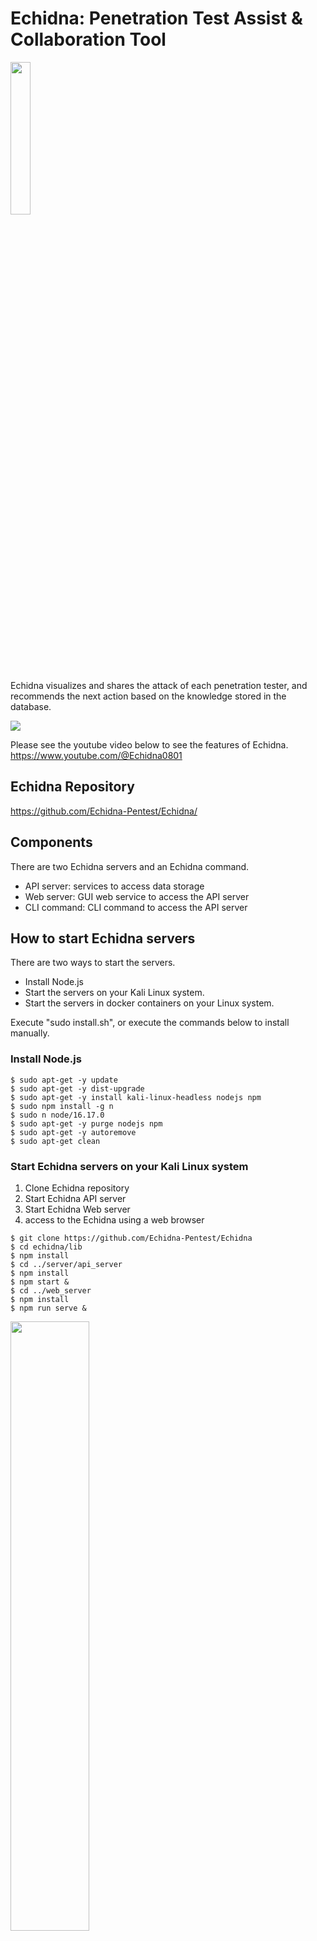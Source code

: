 # Echidna: Penetration Test Assist & Collaboration Tool

<img src="img/EchidnaIcon.PNG" width="25%">


Echidna visualizes and shares the attack of each penetration tester, and recommends the next action based on the knowledge stored in the database.

![](Echidna-Short.gif)

Please see the youtube video below to see the features of Echidna.
https://www.youtube.com/@Echidna0801


## Echidna Repository

https://github.com/Echidna-Pentest/Echidna/

## Components

There are two Echidna servers and an Echidna command.

- API server: services to access data storage
- Web server: GUI web service to access the API server
- CLI command: CLI command to access the API server

## How to start Echidna servers

There are two ways to start the servers.

- Install Node.js
- Start the servers on your Kali Linux system.
- Start the servers in docker containers on your Linux system.

Execute "sudo install.sh", or execute the commands below to install manually. 

### Install Node.js

```console
$ sudo apt-get -y update
$ sudo apt-get -y dist-upgrade
$ sudo apt-get -y install kali-linux-headless nodejs npm
$ sudo npm install -g n
$ sudo n node/16.17.0
$ sudo apt-get -y purge nodejs npm
$ sudo apt-get -y autoremove
$ sudo apt-get clean
```

### Start Echidna servers on your Kali Linux system

1. Clone Echidna repository
2. Start Echidna API server
3. Start Echidna Web server
4. access to the Echidna using a web browser

```console
$ git clone https://github.com/Echidna-Pentest/Echidna
$ cd echidna/lib
$ npm install
$ cd ../server/api_server
$ npm install
$ npm start &
$ cd ../web_server
$ npm install
$ npm run serve &
```

<img src="img/runEchidna.png" width="50%">


### Start Echidna servers in docker containers on your Linux system

You need to install docker-compose on your Linux system

```console
$ sudo apt install docker-compose
```

1. Clone Echidna repository
2. Build docker containers using docker-compose command
3. Start Echidna Web server
4. access to the Echidna web using a web browser

```console
$ git clone https://.../echidna.git
$ sudo docker-compose build
$ sudo docker-compose up -d
$ docker images
REPOSITORY               TAG       IMAGE ID       CREATED          SIZE
echidna_web              latest    70c2aab7c813   17 seconds ago   633MB
echidna_api              latest    f55f2b69ba81   2 minutes ago    8.76GB
kalilinux/kali-rolling   latest    5eb4e474175c   3 weeks ago      121MB
node                     16-slim   572389d8c38d   4 weeks ago      179MB
```

### How to use Echidna

You can use Echidna with a web browser.

```text
http://localhost:8080/
```

Once you have successfully accessed Echidna from the web, use one of the commands below to add the target IP address and port number to the target tree.

- ping target_ip
- nmap target_ip
- ip -4 neigh (if the target ip address is already added to ARP table)

Once the target information has been added to the tree, select that target from the target tree. 
Depending on which ports are open, the commands to be executed next will be displayed in the Candidate Command component, so click on them.
The command displayed in the Candidatre Command component changes depending on the target selection, such as selecting the IP address of the host, selecting port 21, selecting port 80, etc, so please select various target nodes at first.


Please see the youtube video below to see how to exploit vulnerable machines (Blue, Jerry, Stapler) with Echidna.
https://www.youtube.com/@Echidna0801


<!--
### CLI command access

You need to install node version 16

```console
$ cd echidna/client/cli
$ npm install
$ node echidna.js
```
-->

## Files in Echidna repository

| directory | contents | language | requirements |
| :--- | :--- | :--- | :--- |
| client/cli | Echidna command | JavaScript | Node.js |
| client/wpf | Echidna GUI | C# | Windows OS |
| docs | documents | OpenAPI yaml | Swagger |
| lib | Echidna API library | JavaScript | Node.js |
| server/EchidnaAPIServer | Echidna API Server | JavaScript | Node.js |
| server/EchidnaAPITest | test for Echidna API Server | C# | VisualStudio |
| server/EchidnaWebServer | Echidna Web Server | Vue.js | Node.js |




## Features


### Terminal Sharing
Anyone can access the terminal from any device (Windows/Mac/Linux/Tablet) over http and share the command outputs with others.


### Target Information Extraction
Extract command output results and automatically reflect them in the Target Tree Component.
Implementing a parser script for each command is required to reflect the terminal output in Target Tree Component (echidna/server/api_server/commands/*.py).

Parser scripts for the below commands are implemented currently.
- Scan commands (commands to use before initial shell)
  
  dirb, hydra, ip addr, ip neigh, nikto, nmap, ping, smbmap, wpscan

- Privilege escalation commands (commands to use after the initial shell)

  cat, dirb, find, linux-smart-enumeration, netstat, ps, uname


### Command Suggest
Suggest candidate commands based on the selected target tree node or current situation. 

Example)
- http (port 80) service added and selected in Target tree - > show HTTP scan commands (nikto, wpscan, dirb, sqlmap, etc) in the Candidate Command component.
- Vulnerable services like vsftpd 2.3.4 added and selected in Target tree -> show exploit command for vsftpd 2.3.4.
- Reverse shell is established with target terminal - > show commands for privilege escalation (find, netstat, uname, etc)

Adding the below format in commands.txt is required to display them in the Candidate Command component. 
The items (host, ipv4) enclosed in "{}" in the template are automatically replaced with the target information registered in the target tree.
The condition item is set according to the desired conditions to display in the candidate command. In the example below, since the whatweb command is used for investigating web services, we define the condition item as "http" and "80".

- echidna/server/api_server/commands/commands.txt

```
[Echidna]
pattern: any command is fine since no parser script
name: WhatWeb identifies websites. It recognizes web technologies including content management systems (CMS), blogging platforms, statistic/analytics packages, JavaScript libraries, web servers, and embedded devices.
template: whatweb -v -a3 {ipv4}
template: whatweb -v -a3 {host}
condition: {".*": ["http", "80"]}
group: HTTP
[end]
```
<img src="img/candidatecommand.png" width="50%">


Currently, approximately 100 commands are registered.
Ex) 
- Scan commands (commands to use before initial shell)

whatweb, smbclient, smtp_version enum command, enum command for rpc, etc

- Exploit Commands

ms17-010, exploit for vsftpd 2.3.4, HttpFileServer 2.3.x, tomcat, sqlmap, etc

- Login Commands

ftp, ssh, crackmapexec, vncviewer, telnet, rlogin, etc

- Privilege escalation commands (commands to use after the initial shell)

meterpreter related commands, spawn shell commands


### Target Tree Export
Export the contents of the Target Tree to md file by clicking the export button of the target tree.

<img src="img/report.png" width="50%">


### Chat
Share text messages with others by clicking the Chat button at the bottom right of the home window.
If you add @AI at the top, ChatGPT analyzes the message to see some vulnerabilities.
Analysis results are returned through the chat component. 

<img src="img/chat.png" width="40%">


### Exploit code search 
When a "Version" node is registered in the Target Tree, Exploit codes are automatically searched and added to the Target Tree. 
In the figure below, the vulnerable version of vsftpd 2.3.4 was registered in the target tree. Therefore, Echidna automatically searched for the exploit codes and registered the exploit codes in the target tree.

<img src="img/exploitSearch.png" width="50%">


### Graph 
You can view the target tree graphically by clicking the Graph button in the navigation bar

<img src="img/graph.png" width="50%">


### Target Tree Analysis (Under Development)
Analyze Target Tree and highlight them if some critical vulnerabilities are found and display the Machine having the same vulnerability in the Hack The Box.

Example)
- "vsftpd 2.3.4" added in Target tree -> highlighted and a popup displays "Similar machine is HackTheBox Lame".
- "Anonymous FTP login allowed" added in Target tree -> highlighted and a popup displays "Similar machine is HackTheBox Devel".
- "smb-vuln-ms17-010" added in Target tree -> highlighted and a popup displays "Similar machine is HackTheBox Legacy"

<img src="img/highlight.png" width="50%">

if "AIAnalysis" property is true  and the API key of ChatGPT is set in the configuration file (echidna.json), the target tree is analyzed automatically and the analysis result can be displayed in the chat.

### Authentication (Under Development)

If you use Echidna in an environment where anyone can access it instead of locally, please use the authentication function. The authentication feature is enabled by setting the AuthRequired parameter to true in the following configuration file.

- echidna/server/web_server/echidna.json

The default user is 'user=root, password=Echidna123#', and you can change the password by writing the bcrypt-encrypted password in the file below. You can generate bcrypt hashed passwords by sites such as https://bcrypt-generator.com/

- echidna/server/api_server/users.json

## Operation check environment
- OS: Kali Linux 2023.2


## Points to Note
### Terminal Size

The terminal size is calculated based on the window size when you click the terminal tab. If the terminal size doesn't fit, please click the terminal tab button again or reload the browser.

### Incompatible Commands

Echidna is not compatible with commands like dirb, which generate a large amount of output to display progress in the terminal because Echidna saves all terminal outputs in a log file. 
Please use the silent option (-S) to use dirb command in Echidna.


## Contributing

See the [Contributing](CONTRIBUTING.md).

## License

This software is licensed under [Apache License Version 2.0](https://www.apache.org/licenses/LICENSE-2.0)

* Copyright (c) 2023-2024, Fujitsu Defense & National Security Limited.


## Caution
THIS SOFTWARE IS CREATED ONLY FOR THE SECURITY TRAINING PURPOSE SUCH AS RED TEAM OPERATION AND ENGINEER SKILL CHECK. THE USER SHALL NOT USE THIS SOFTWARE FOR THE ATTACKING ON THE THIRD PARTY SYSTEM.
THE SOFTWARE IS PROVIDED “AS IS” AND THE AUTHOR DISCLAIMS ALL WARRANTIES WITH REGARD TO THIS SOFTWARE INCLUDING ALL IMPLIED WARRANTIES OF MERCHANTABILITY AND FITNESS FOR A PARTICULAR PURPOSE. IN NO EVENT SHALL THE AUTHOR BE LIABLE FOR ANY SPECIAL, DIRECT, INDIRECT, OR CONSEQUENTIAL DAMAGES OR ANY DAMAGES WHATSOEVER RESULTING FROM LOSS OF USE, DATA OR PROFITS, WHETHER IN AN ACTION OF CONTRACT, NEGLIGENCE OR OTHER TORTIOUS ACTION, ARISING OUT OF OR IN CONNECTION WITH THE USE OR PERFORMANCE OF THIS SOFTWARE.

